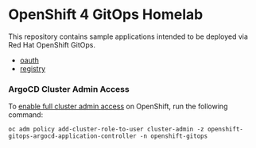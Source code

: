 # OpenShift 4 GitOps Homelab

This repository contains sample applications intended to be deployed via Red Hat OpenShift GitOps.

* [oauth](./oauth)
* [registry](./registry)

### ArgoCD Cluster Admin Access

To [enable full cluster admin access] on OpenShift, run the following command:
```
oc adm policy add-cluster-role-to-user cluster-admin -z openshift-gitops-argocd-application-controller -n openshift-gitops
```

[enable full cluster admin access]: https://argocd-operator.readthedocs.io/en/latest/install/openshift/#rbac
